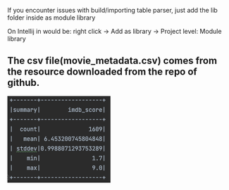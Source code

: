 If you encounter issues with build/importing table parser, just add the lib folder inside
as module library

On Intellij in would be: right click -> Add as library -> Project level: Module library

## The csv file(movie_metadata.csv) comes from the resource downloaded from the repo of github.

![This is an image](https://github.com/ZhongLBuL/Scala/blob/main/Assign6/describe.png)
